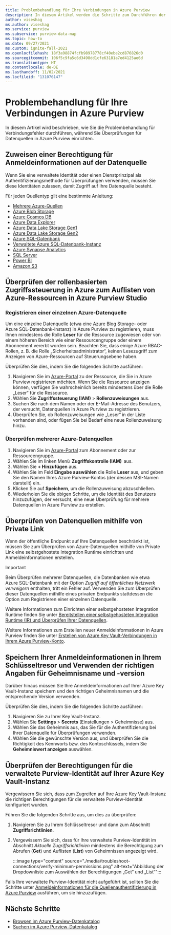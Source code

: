 ```yaml
---
title: Problembehandlung für Ihre Verbindungen in Azure Purview
description: In diesem Artikel werden die Schritte zum Durchführen der Problembehandlung für Ihre Verbindungen in Azure Purview beschrieben.
author: viseshag
ms.author: viseshag
ms.service: purview
ms.subservice: purview-data-map
ms.topic: how-to
ms.date: 09/27/2021
ms.custom: ignite-fall-2021
ms.openlocfilehash: 18f3a98874fcfb98978778cf40ebe2cd876826d0
ms.sourcegitcommit: 106f5c9fa5c6d3498dd1cfe63181a7ed4125ae6d
ms.translationtype: HT
ms.contentlocale: de-DE
ms.lasthandoff: 11/02/2021
ms.locfileid: "131076147"
---
```

# <a name="troubleshoot-your-connections-in-azure-purview"></a>Problembehandlung für Ihre Verbindungen in Azure Purview

In diesem Artikel wird beschrieben, wie Sie die Problembehandlung für Verbindungsfehler durchführen, während Sie Überprüfungen für Datenquellen in Azure Purview einrichten.

## <a name="permission-the-credential-on-the-data-source"></a>Zuweisen einer Berechtigung für Anmeldeinformationen auf der Datenquelle

Wenn Sie eine verwaltete Identität oder einen Dienstprinzipal als Authentifizierungsmethode für Überprüfungen verwenden, müssen Sie diese Identitäten zulassen, damit Zugriff auf Ihre Datenquelle besteht.

Für jeden Quellentyp gilt eine bestimmte Anleitung:

- [Mehrere Azure-Quellen](register-scan-azure-multiple-sources.md#authentication-for-registration)
- [Azure Blob Storage](register-scan-azure-blob-storage-source.md#authentication-for-a-scan)
- [Azure Cosmos DB](register-scan-azure-cosmos-database.md#authentication-for-a-scan)
- [Azure Data Explorer](register-scan-azure-data-explorer.md#authentication-for-registration)
- [Azure Data Lake Storage Gen1](register-scan-adls-gen1.md#prerequisites-for-scan)
- [Azure Data Lake Storage Gen2](register-scan-adls-gen2.md#prerequisites-for-scan)
- [Azure SQL-Datenbank](register-scan-azure-sql-database.md)
- [Verwaltete Azure SQL-Datenbank-Instanz](register-scan-azure-sql-database-managed-instance.md#authentication-for-registration)
- [Azure Synapse Analytics](register-scan-azure-synapse-analytics.md#authentication-for-registration)
- [SQL Server](register-scan-on-premises-sql-server.md#authentication-for-registration)
- [Power BI](register-scan-power-bi-tenant.md)
- [Amazon S3](register-scan-amazon-s3.md#create-a-purview-credential-for-your-aws-s3-scan)

## <a name="verifying-azure-role-based-access-control-to-enumerate-azure-resources-in-azure-purview-studio"></a>Überprüfen der rollenbasierten Zugriffssteuerung in Azure zum Auflisten von Azure-Ressourcen in Azure Purview Studio

### <a name="registering-single-azure-data-source"></a>Registrieren einer einzelnen Azure-Datenquelle
Um eine einzelne Datenquelle (etwa eine Azure Blog Storage- oder Azure SQL-Datenbank-Instanz) in Azure Purview zu registrieren, muss Ihnen mindestens die Rolle **Leser** für die Ressource zugewiesen oder von einem höheren Bereich wie einer Ressourcengruppe oder einem Abonnement vererbt worden sein. Beachten Sie, dass einige Azure RBAC-Rollen, z. B. die Rolle „Sicherheitsadministrator“, keinen Lesezugriff zum Anzeigen von Azure-Ressourcen auf Steuerungsebene haben.  

Überprüfen Sie dies, indem Sie die folgenden Schritte ausführen:

1. Navigieren Sie im [Azure-Portal](https://portal.azure.com) zu der Ressource, die Sie in Azure Purview registrieren möchten. Wenn Sie die Ressource anzeigen können, verfügen Sie wahrscheinlich bereits mindestens über die Rolle „Leser“ für die Ressource. 
2. Wählen Sie **Zugriffssteuerung (IAM)**  > **Rollenzuweisungen** aus.
3. Suchen Sie nach dem Namen oder der E-Mail-Adresse des Benutzers, der versucht, Datenquellen in Azure Purview zu registrieren.
4. Überprüfen Sie, ob Rollenzuweisungen wie „Leser“ in der Liste vorhanden sind, oder fügen Sie bei Bedarf eine neue Rollenzuweisung hinzu.

### <a name="scanning-multiple-azure-data-sources"></a>Überprüfen mehrerer Azure-Datenquellen
1. Navigieren Sie im [Azure-Portal](https://portal.azure.com) zum Abonnement oder zur Ressourcengruppe.  
2. Wählen Sie im linken Menü  **Zugriffskontrolle (IAM)**  aus. 
3. Wählen Sie **+ Hinzufügen** aus. 
4. Wählen Sie im Feld **Eingabe auswählen** die Rolle **Leser** aus, und geben Sie den Namen Ihres Azure Purview-Kontos (der dessen MSI-Namen darstellt) ein. 
5. Klicken Sie auf **Speichern**, um die Rollenzuweisung abzuschließen.
6. Wiederholen Sie die obigen Schritte, um die Identität des Benutzers hinzuzufügen, der versucht, eine neue Überprüfung für mehrere Datenquellen in Azure Purview zu erstellen.

## <a name="scanning-data-sources-using-private-link"></a>Überprüfen von Datenquellen mithilfe von Private Link 
Wenn der öffentliche Endpunkt auf Ihre Datenquellen beschränkt ist, müssen Sie zum Überprüfen von Azure-Datenquellen mithilfe von Private Link eine selbstgehostete Integration Runtime einrichten und Anmeldeinformationen erstellen. 

> [!IMPORTANT]
> Beim Überprüfen mehrerer Datenquellen, die Datenbanken wie etwa Azure SQL-Datenbank mit der Option _Zugriff auf öffentliches Netzwerk verweigern_ enthalten, tritt ein Fehler auf. Verwenden Sie zum Überprüfen dieser Datenquellen mithilfe eines privaten Endpunkts stattdessen die Option zum Registrieren einer einzelnen Datenquelle.

Weitere Informationen zum Einrichten einer selbstgehosteten Integration Runtime finden Sie unter [Bereitstellen einer selbstgehosteten Integration Runtime (IR) und Überprüfen Ihrer Datenquellen](catalog-private-link-ingestion.md#deploy-self-hosted-integration-runtime-ir-and-scan-your-data-sources).

Weitere Informationen zum Erstellen neuer Anmeldeinformationen in Azure Purview finden Sie unter [Erstellen von Azure Key Vault-Verbindungen in Ihrem Azure Purview-Konto](manage-credentials.md#create-azure-key-vaults-connections-in-your-azure-purview-account).

## <a name="storing-your-credential-in-your-key-vault-and-using-the-right-secret-name-and-version"></a>Speichern Ihrer Anmeldeinformationen in Ihrem Schlüsseltresor und Verwenden der richtigen Angaben für Geheimnisname und -version

Darüber hinaus müssen Sie Ihre Anmeldeinformationen auf Ihrer Azure Key Vault-Instanz speichern und den richtigen Geheimnisnamen und die entsprechende Version verwenden.

Überprüfen Sie dies, indem Sie die folgenden Schritte ausführen:

1. Navigieren Sie zu Ihrer Key Vault-Instanz.
1. Wählen Sie **Settings** > **Secrets** (Einstellungen > Geheimnisse) aus.
1. Wählen Sie das Geheimnis aus, das Sie für die Authentifizierung bei Ihrer Datenquelle für Überprüfungen verwenden.
1. Wählen Sie die gewünschte Version aus, und überprüfen Sie die Richtigkeit des Kennworts bzw. des Kontoschlüssels, indem Sie **Geheimniswert anzeigen** auswählen. 

## <a name="verify-permissions-for-the-purview-managed-identity-on-your-azure-key-vault"></a>Überprüfen der Berechtigungen für die verwaltete Purview-Identität auf Ihrer Azure Key Vault-Instanz

Vergewissern Sie sich, dass zum Zugreifen auf Ihre Azure Key Vault-Instanz die richtigen Berechtigungen für die verwaltete Purview-Identität konfiguriert wurden.

Führen Sie die folgenden Schritte aus, um dies zu überprüfen:

1. Navigieren Sie zu Ihrem Schlüsseltresor und dann zum Abschnitt **Zugriffsrichtlinien**.

1. Vergewissern Sie sich, dass für Ihre verwaltete Purview-Identität im Abschnitt *Aktuelle Zugriffsrichtlinien* mindestens die Berechtigung zum Abrufen (**Get**) und Auflisten (**List**) von Geheimnissen angezeigt wird.

   :::image type="content" source="./media/troubleshoot-connections/verify-minimum-permissions.png" alt-text="Abbildung der Dropdownliste zum Auswählen der Berechtigungen „Get“ und „List“":::

Falls Ihre verwaltete Purview-Identität nicht aufgeführt ist, sollten Sie die Schritte unter [Anmeldeinformationen für die Quellenauthentifizierung in Azure Purview](manage-credentials.md) ausführen, um sie hinzuzufügen. 

## <a name="next-steps"></a>Nächste Schritte

- [Browsen im Azure Purview-Datenkatalog](how-to-browse-catalog.md)
- [Suchen im Azure Purview-Datenkatalog](how-to-search-catalog.md)
